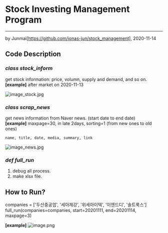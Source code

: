 # Stock Investing Management Program
---  
by Junmai[https://github.com/jonas-jun/stock_management], 2020-11-14
  
Code Description
-----------

### _class stock_inform_
  get stock information: price, volumn, supply and demand, and so on.  
  **[example]** after market on 2020-11-13

![image_stock.jpg](attachment:image_stock.jpg)
  
### _class scrap_news_
  get news information from Naver news. (start date to end date)  
  **[example]** maxpage=30, in late 2days, sorting=1 (from new ones to old ones)
    
    name, title, date, media, summary, link
![image_news.jpg](attachment:image_news.jpg)
  
### _def full_run_
  1. debug all process.
  1. make xlsx file.

## How to Run?

companies = ['두산중공업', '세아제강', '위세아이텍', '이엔드디', '솔트룩스']  
full_run(companies=companies, start=20201111, end=20201114, maxpage=3)  
  
**[example]**
![image.png](attachment:image.png)


```python

```
